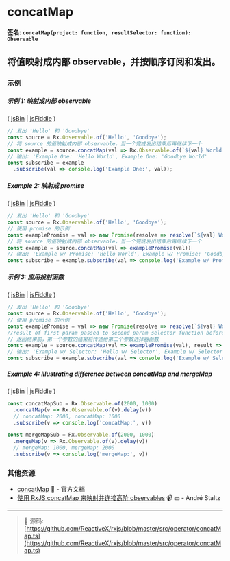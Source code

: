 # concatMap

#### 签名: `concatMap(project: function, resultSelector: function): Observable`

## 将值映射成内部 observable，并按顺序订阅和发出。

### 示例

##### 示例 1: 映射成内部 observable

( [jsBin](http://jsbin.com/powivemaxu/1/edit?js,console) | [jsFiddle](https://jsfiddle.net/btroncone/y3yx666r/) )

```js
// 发出 'Hello' 和 'Goodbye'
const source = Rx.Observable.of('Hello', 'Goodbye');
// 将 source 的值映射成内部 observable，当一个完成发出结果后再继续下一个
const example = source.concatMap(val => Rx.Observable.of(`${val} World!`));
// 输出: 'Example One: 'Hello World', Example One: 'Goodbye World'
const subscribe = example
  .subscribe(val => console.log('Example One:', val));
```

##### Example 2: 映射成 promise

( [jsBin](http://jsbin.com/celixodeba/1/edit?js,console) | [jsFiddle](https://jsfiddle.net/btroncone/Lym33L97//) )


```js
// 发出 'Hello' 和 'Goodbye'
const source = Rx.Observable.of('Hello', 'Goodbye');
// 使用 promise 的示例
const examplePromise = val => new Promise(resolve => resolve(`${val} World!`));
// 将 source 的值映射成内部 observable，当一个完成发出结果后再继续下一个
const example = source.concatMap(val => examplePromise(val))
// 输出: 'Example w/ Promise: 'Hello World', Example w/ Promise: 'Goodbye World'
const subscribe = example.subscribe(val => console.log('Example w/ Promise:', val));
```

##### 示例 3: 应用投射函数

( [jsBin](http://jsbin.com/vihacewozo/1/edit?js,console) | [jsFiddle](https://jsfiddle.net/btroncone/5sr5zzgy/) )

```js
// 发出 'Hello' 和 'Goodbye'
const source = Rx.Observable.of('Hello', 'Goodbye');
// 使用 promise 的示例
const examplePromise = val => new Promise(resolve => resolve(`${val} World!`));
//result of first param passed to second param selector function before being  returned
// 返回结果前，第一个参数的结果将传递给第二个参数选择器函数
const example = source.concatMap(val => examplePromise(val), result => `${result} w/ selector!`);
// 输出: 'Example w/ Selector: 'Hello w/ Selector', Example w/ Selector: 'Goodbye w/ Selector'
const subscribe = example.subscribe(val => console.log('Example w/ Selector:', val));
```

##### Example 4: Illustrating difference between concatMap and mergeMap

( [jsBin](http://jsbin.com/kiwuvamafo/edit?js,console) | [jsFiddle](https://jsfiddle.net/btroncone/3xd74d89/) )

```js
const concatMapSub = Rx.Observable.of(2000, 1000)
  .concatMap(v => Rx.Observable.of(v).delay(v))
  // concatMap: 2000, concatMap: 1000
  .subscribe(v => console.log('concatMap:', v))

const mergeMapSub = Rx.Observable.of(2000, 1000)
  .mergeMap(v => Rx.Observable.of(v).delay(v))
  // mergeMap: 1000, mergeMap: 2000
  .subscribe(v => console.log('mergeMap:', v))
```


### 其他资源

* [concatMap](http://cn.rx.js.org/class/es6/Observable.js~Observable.html#instance-method-concatMap) :newspaper: - 官方文档
* [使用 RxJS concatMap 来映射并连接高阶 observables](https://egghead.io/lessons/rxjs-use-rxjs-concatmap-to-map-and-concat-high-order-observables?course=use-higher-order-observables-in-rxjs-effectively) :video_camera: :dollar: - André Staltz

---
> :file_folder: 源码:  [https://github.com/ReactiveX/rxjs/blob/master/src/operator/concatMap.ts](https://github.com/ReactiveX/rxjs/blob/master/src/operator/concatMap.ts)
